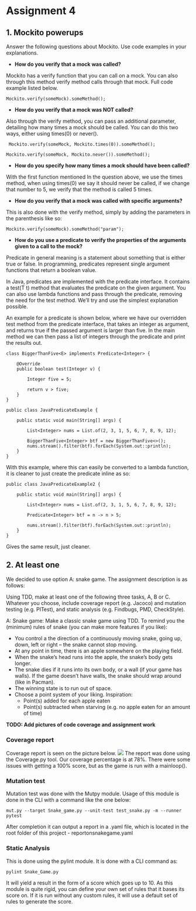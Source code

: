 # Assignment 4

## 1. Mockito powerups

Answer the following questions about Mockito. Use code examples in your explanations.

* **How do you verify that a mock was called?**

Mockito has a verify function that you can call on a mock. You can also through this method verify method calls through that mock. Full code example listed below. 

``
Mockito.verify(someMock).someMethod();
`` 

* **How do you verify that a mock was NOT called?**

Also through the verify method, you can pass an additional parameter, detailing how many times a mock should be called. You can do this two ways, either using times(0) or never().

`` 
Mockito.verify(someMock, Mockito.times(0)).someMethod();
``

``
Mockito.verify(someMock, Mockito.never()).someMethod();
`` 

* **How do you specify how many times a mock should have been called?**

With the first function mentioned In the question above, we use the times method, when using times(0) we say it should never be called, if we change that number to 5, we verify that the method is called 5 times. 

* **How do you verify that a mock was called with specific arguments?**

This is also done with the verify method, simply by adding the parameters in the parenthesis like so:

``
Mockito.verify(someMock).someMethod("param");
`` 

* **How do you use a predicate to verify the properties of the arguments given to a call to the mock?**

Predicate in general meaning is a statement about something that is either true or false. In programming, predicates represent single argument functions that return a boolean value. 

In Java, predicates are implemented with the predicate<T> interface. It contains a test(T t) method that evaluates the predicate on the given argument. You can also use lambda functions and pass through the predicate, removing the need for the test method. We’ll try and use the simplest explanation possible. 

An example for a predicate is shown below, where we have our overridden test method from the predicate interface, that takes an integer as argument, and returns true if the passed argument is larger than five. In the main method we can then pass a list of integers through the predicate and print the results out.
```
class BiggerThanFive<E> implements Predicate<Integer> {

    @Override
    public boolean test(Integer v) {

        Integer five = 5;

        return v > five;
    }
}
```

```
public class JavaPredicateExample {

    public static void main(String[] args) {

        List<Integer> nums = List.of(2, 3, 1, 5, 6, 7, 8, 9, 12);

        BiggerThanFive<Integer> btf = new BiggerThanFive<>();
        nums.stream().filter(btf).forEach(System.out::println);
    }
}
```

With this example, where this can easily be converted to a lambda function, it is cleaner to just create the predicate inline as so:
````
public class JavaPredicateExample2 {

    public static void main(String[] args) {

        List<Integer> nums = List.of(2, 3, 1, 5, 6, 7, 8, 9, 12);

        Predicate<Integer> btf = n -> n > 5;

        nums.stream().filter(btf).forEach(System.out::println);
    }
}
````
Gives the same result, just cleaner. 

## 2. At least one

We decided to use option A: snake game. The assignment description is as follows: 

Using TDD, make at least one of the following three tasks, A, B or C. Whatever you choose, include coverage report (e.g. Jacoco) and mutation testing (e.g. PITest), and static analysis (e.g. Findbugs, PMD, CheckStyle).

A: Snake game: Make a classic snake game using TDD. To remind you the (minimum) rules of snake (you can make more features if you like):

* You control a the direction of a continuously moving snake, going up, down, left or right – the snake cannot stop moving.
* At any point in time, there is an apple somewhere on the playing field.
* When the snake’s head runs into the apple, the snake’s body gets longer.
* The snake dies if it runs into its own body, or a wall (if your game has walls). If the game doesn’t have walls, the snake should wrap around (like in Pacman).
* The winning state is to run out of space.
* Choose a point system of your liking. Inspiration:
  * Point(s) added for each apple eaten
  * Point(s) subtracted when starving (e.g. no apple eaten for an amount of time)

**TODO: Add pictures of code coverage and assignment work** 

### Coverage report
Coverage report is seen on the picture below.
<img src="/CoverageReport.png">
The report was done using the Coverage.py tool. Our coverage percentage is at 78%.
There were some issues with getting a 100% score, but as the game is run with a mainloop().

### Mutation test
Mutation test was done with the Mutpy module.
Usage of this module is done in the CLI with a command like the one below:
````
mut.py --target Snake_game.py --unit-test test_snake.py -m --runner pytest
```` 
After completion it can output a report in a .yaml file, which is located in the root folder of this project - reportonsnakegame.yaml

### Static Analysis
This is done using the pylint module. It is done with a CLI command as:
````
pylint Snake_Game.py
````
It will yield a result in the form of a score which goes up to 10. As this module is quite rigid, you can define your own set of rules that it bases its score on.
If it is run without any custom rules, it will use a default set of rules to generate the score.